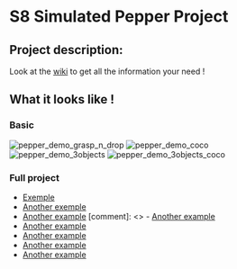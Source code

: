 # S8 Simulated Pepper Project

## Project description:
Look at the [wiki](https://github.com/cpe-majeure-robotique/Projet-pepper-sim-4A/wiki) to get all the information your need !


## What it looks like !

### Basic

![pepper_demo_grasp_n_drop](https://github.com/cpe-majeure-robotique/S8-Simulated-Pepper-Project/blob/master/images/pepper_demo_grasp_n_drop.gif)
![pepper_demo_coco](https://github.com/cpe-majeure-robotique/S8-Simulated-Pepper-Project/blob/master/images/duck_coco.png)
![pepper_demo_3objects](https://github.com/cpe-majeure-robotique/S8-Simulated-Pepper-Project/blob/master/images/pepper_3_objects.png)
![pepper_demo_3objects_coco](https://github.com/cpe-majeure-robotique/S8-Simulated-Pepper-Project/blob/master/images/pepper_3_objects_coco.png)


### Full project

- [Exemple](https://www.youtube.com/watch?v=JjFhL1Lx0Cc)
- [Another exemple](https://youtu.be/umEVdLn2hA4) 
- [Another example](https://youtu.be/TztAil6PtAA)
[comment]: <> - [Another example](https://www.youtube.com/watch?v=FWAd5vh8Plw)
- [Another example](https://youtu.be/yuTVGPfs1e8)
- [Another example](https://youtu.be/Uy1oElFrFmc)
- [Another example](https://www.youtube.com/watch?v=VzGtq0Ium-w)
- [Another example](https://www.youtube.com/watch?v=kCZLIDhtgcY)
  

